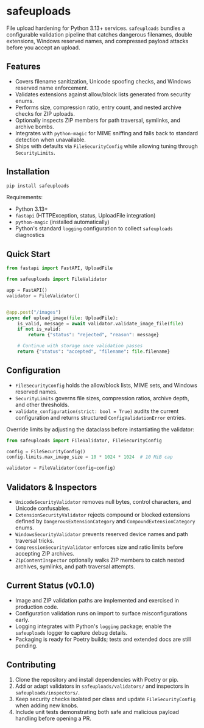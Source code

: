 # safeuploads

File upload hardening for Python 3.13+ services. `safeuploads` bundles a configurable validation pipeline that catches dangerous filenames, double extensions, Windows reserved names, and compressed payload attacks before you accept an upload.

## Features
- Covers filename sanitization, Unicode spoofing checks, and Windows reserved name enforcement.
- Validates extensions against allow/block lists generated from security enums.
- Performs size, compression ratio, entry count, and nested archive checks for ZIP uploads.
- Optionally inspects ZIP members for path traversal, symlinks, and archive bombs.
- Integrates with `python-magic` for MIME sniffing and falls back to standard detection when unavailable.
- Ships with defaults via `FileSecurityConfig` while allowing tuning through `SecurityLimits`.

## Installation

```bash
pip install safeuploads
```

Requirements:
- Python 3.13+
- `fastapi` (HTTPException, status, UploadFile integration)
- `python-magic` (installed automatically)
- Python's standard `logging` configuration to collect `safeuploads` diagnostics

## Quick Start

```python
from fastapi import FastAPI, UploadFile

from safeuploads import FileValidator

app = FastAPI()
validator = FileValidator()


@app.post("/images")
async def upload_image(file: UploadFile):
	is_valid, message = await validator.validate_image_file(file)
	if not is_valid:
		return {"status": "rejected", "reason": message}

	# Continue with storage once validation passes
	return {"status": "accepted", "filename": file.filename}
```

## Configuration

- `FileSecurityConfig` holds the allow/block lists, MIME sets, and Windows reserved names.
- `SecurityLimits` governs file sizes, compression ratios, archive depth, and other thresholds.
- `validate_configuration(strict: bool = True)` audits the current configuration and returns structured `ConfigValidationError` entries.

Override limits by adjusting the dataclass before instantiating the validator:

```python
from safeuploads import FileValidator, FileSecurityConfig

config = FileSecurityConfig()
config.limits.max_image_size = 10 * 1024 * 1024  # 10 MiB cap

validator = FileValidator(config=config)
```

## Validators & Inspectors

- `UnicodeSecurityValidator` removes null bytes, control characters, and Unicode confusables.
- `ExtensionSecurityValidator` rejects compound or blocked extensions defined by `DangerousExtensionCategory` and `CompoundExtensionCategory` enums.
- `WindowsSecurityValidator` prevents reserved device names and path traversal tricks.
- `CompressionSecurityValidator` enforces size and ratio limits before accepting ZIP archives.
- `ZipContentInspector` optionally walks ZIP members to catch nested archives, symlinks, and path traversal attempts.

## Current Status (v0.1.0)

- Image and ZIP validation paths are implemented and exercised in production code.
- Configuration validation runs on import to surface misconfigurations early.
- Logging integrates with Python's `logging` package; enable the `safeuploads` logger to capture debug details.
- Packaging is ready for Poetry builds; tests and extended docs are still pending.

## Contributing

1. Clone the repository and install dependencies with Poetry or pip.
2. Add or adapt validators in `safeuploads/validators/` and inspectors in `safeuploads/inspectors/`.
3. Keep security checks isolated per class and update `FileSecurityConfig` when adding new knobs.
4. Include unit tests demonstrating both safe and malicious payload handling before opening a PR.


